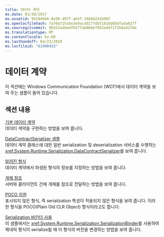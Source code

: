 ```yaml
---
title: 데이터 계약
ms.date: 03/30/2017
ms.assetid: 941049b6-8e98-497f-ab3f-19848241699f
ms.openlocfilehash: fa70a725a5e3e9acdd177dbf1816b0bdfada62ff
ms.sourcegitcommit: 9b552addadfb57fab0b9e7852ed4f1f1b8a42f8e
ms.translationtype: MT
ms.contentlocale: ko-KR
ms.lasthandoff: 04/23/2019
ms.locfileid: "61990433"
---
```

# <a name="data-contracts"></a>데이터 계약
이 섹션에는 Windows Communication Foundation (WCF)에서 데이터 계약을 보여 주는 샘플이 들어 있습니다.  
  
## <a name="in-this-section"></a>섹션 내용  
 [기본 데이터 계약](../../../../docs/framework/wcf/samples/basic-data-contract.md)  
 데이터 계약을 구현하는 방법을 보여 줍니다.  
  
 [DataContractSerializer 샘플](../../../../docs/framework/wcf/samples/datacontractserializer-sample.md)  
 데이터 계약 클래스에 대한 일반 serialization 및 deserialization 서비스를 수행하는 <xref:System.Runtime.Serialization.DataContractSerializer>를 보여 줍니다.  
  
 [알려진 형식](../../../../docs/framework/wcf/samples/known-types.md)  
 데이터 계약에서 파생된 형식의 정보를 지정하는 방법을 보여 줍니다.  
  
 [개체 참조](../../../../docs/framework/wcf/samples/object-references.md)  
 서버와 클라이언트 간에 개체를 참조로 전달하는 방법을 보여 줍니다.  
  
 [POCO 지원](../../../../docs/framework/wcf/samples/poco-support.md)  
 표시되지 않은 형식, 즉 serialization 특성이 적용되지 않은 형식을 보여 줍니다. 이러한 형식을 POCO(Plain Old CLR Object) 형식이라고도 합니다.  
  
 [Serialization 바인더 사용](../../../../docs/framework/wcf/samples/usage-of-serialization-binder.md)  
 이 샘플에서는 <xref:System.Runtime.Serialization.SerializationBinder>를 사용하여 제네릭 형식이 serialize될 때 이 형식의 버전을 변경하는 방법을 보여 줍니다.
